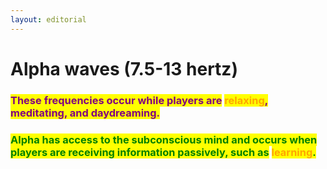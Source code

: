 ```yaml
---
layout: editorial
---
```


# Alpha waves (7.5-13 hertz)

<mark style="background-color:orange;"></mark>

### <mark style="color:purple;">These frequencies occur while players are</mark> <mark style="color:orange;">relaxing</mark><mark style="color:purple;">, meditating, and daydreaming.</mark>&#x20;

### <mark style="color:green;"></mark>

### <mark style="color:green;">Alpha has access to the subconscious mind and occurs when players are receiving information passively, such as</mark> <mark style="color:orange;">learning</mark><mark style="color:green;">.</mark>

<mark style="color:green;"></mark>

<mark style="color:green;"></mark>
